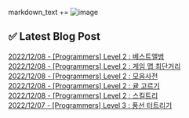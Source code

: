 

markdown_text += ![image](https://user-images.githubusercontent.com/76645095/162124599-f9d701d6-e523-49c4-a6ce-193dc38f1026.png)

## ✅ Latest Blog Post

[2022/12/08 - [Programmers] Level 2 : 베스트앨범](https://jojaeng2.tistory.com/36) <br/>
[2022/12/08 - [Programmers] Level 2 : 게임 맵 최단거리](https://jojaeng2.tistory.com/35) <br/>
[2022/12/08 - [Programmers] Level 2 : 모음사전](https://jojaeng2.tistory.com/34) <br/>
[2022/12/08 - [Programmers] Level 2 : 귤 고르기](https://jojaeng2.tistory.com/33) <br/>
[2022/12/08 - [Programmers] Level 2 : 스킬트리](https://jojaeng2.tistory.com/32) <br/>
[2022/12/07 - [Programmers] Level 3 : 풍선 터트리기](https://jojaeng2.tistory.com/31) <br/>
